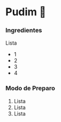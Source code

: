 # Pudim :custard:

### Ingredientes

Lista

- 1
- 2
- 3
- 4



### Modo de Preparo

1. Lista
2. Lista
3. Lista







